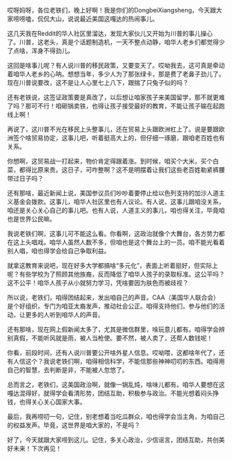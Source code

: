 哎呀妈呀，各位老铁们，晚上好啊！我是你们的DongbeiXiangsheng，今天跟大家唠唠嗑，侃侃大山，说说最近美国这嘎达的热闹事儿。

这几天我在Reddit的华人社区里溜达，发现大家伙儿又开始为川普的事儿操心了。川普，这老头，真是个话题制造机，一天不整点动静，咱华人老乡们都觉得少了点啥，浑身不得劲儿。

这回是啥事儿呢？有人说川普的移民政策，又要变天了。哎呦我去，这可真是牵动着咱华人老乡的心呐。想想当年，多少人为了那张绿卡，那是费了老鼻子劲儿了。现在川普说要改，这不是让人心里七上八下，跟揣了只兔子似的吗？

还有老铁说，这签证政策要是真改了，以后想让咱家孩子来美国留学，那不就更难了吗？那可不行！咱砸锅卖铁，也得让孩子接受最好的教育，不能让孩子输在起跑线上啊！

再说了，这川普不光在移民上头整事儿，还在贸易上头跟欧洲杠上了。说是要跟欧洲签个啥贸易协定，这事儿吧，听着挺高大上的，但仔细一琢磨，跟咱老百姓也有关系。

你想啊，这贸易战一打起来，物价肯定得跟着涨。到时候，咱买个大米，买个白菜，都得比原来贵。这日子，可咋整啊？这不是明摆着让我们这些老百姓勒紧裤腰带过日子吗？

还有那啥，最近新闻上说，美国参议员们吵吵着要停止给以色列支持的加沙人道主义基金会拨款。这事儿，咱华人社区里也有人议论。有人说，这事儿跟咱没关系，咱还是关心关心自己的事儿吧。也有人说，人道主义的事儿，咱也得关注，毕竟咱也是世界公民嘛。

我说老铁们啊，这事儿可不能这么看。你看啊，这政治就像个大舞台，各方势力都在这上头唱戏。咱华人虽然人数不多，但咱也是这个舞台上的一员。咱不能光看着别人唱，咱也得学会给自己争取利益。

就拿这教育来说吧，现在好多大学都搞啥“多元化”，表面上听着挺好，但实际上呢？有些学校为了照顾其他族裔，反而降低了咱华人孩子的录取标准。这公平吗？这不公平！咱华人孩子从小就努力学习，凭啥要因为肤色而被歧视？

所以说，老铁们，咱得团结起来，发出咱自己的声音。CAA（美国华人联合会）是个好组织，专门为咱亚太裔发声，推动社会公正。咱得支持他们，参与他们的活动，让更多的人听到咱华人的声音。

还有那啥，现在网上假新闻太多了，尤其是微信群里，啥玩意儿都有。咱得学会辨别真假，不能听风就是雨，被人当枪使。要不然，被人卖了，还帮人数钱呢！

你看，前段时间，还有人说川普要公开啥外星人信息。哎呦喂，这都啥年代了，还有人信这个？我说老铁们啊，咱得相信科学，不能信那些神神叨叨的东西。咱得用自己的智慧，去判断是非，不能被人忽悠了。

总而言之，老铁们，这美国政治啊，就像一锅乱炖，啥味儿都有。咱华人要想在这嘎达混得好，就得学会看清形势，团结互助，积极参与政治。不能光想着闷头挣钱，也得关心关心国家大事。

最后，我再唠叨一句，记住，别老想着当吃瓜群众，咱也得学会当主角，为咱自己的权益发声。毕竟，这世界是咱大家的，不是吗？

好了，今天就跟大家唠到这儿。记住，多关心政治，少信谣言，团结互助，共创美好未来！下次再见！